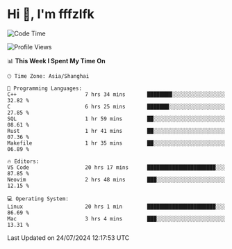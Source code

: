 # Hi 👋, I'm fffzlfk

<!--START_SECTION:waka-->
![Code Time](http://img.shields.io/badge/Code%20Time-810%20hrs%2034%20mins-blue)

![Profile Views](http://img.shields.io/badge/Profile%20Views-0-blue)

📊 **This Week I Spent My Time On** 

```text
🕑︎ Time Zone: Asia/Shanghai

💬 Programming Languages: 
C++                      7 hrs 34 mins       ████████░░░░░░░░░░░░░░░░░   32.82 % 
C                        6 hrs 25 mins       ███████░░░░░░░░░░░░░░░░░░   27.85 % 
SQL                      1 hr 59 mins        ██░░░░░░░░░░░░░░░░░░░░░░░   08.61 % 
Rust                     1 hr 41 mins        ██░░░░░░░░░░░░░░░░░░░░░░░   07.36 % 
Makefile                 1 hr 35 mins        ██░░░░░░░░░░░░░░░░░░░░░░░   06.89 % 

🔥 Editors: 
VS Code                  20 hrs 17 mins      ██████████████████████░░░   87.85 % 
Neovim                   2 hrs 48 mins       ███░░░░░░░░░░░░░░░░░░░░░░   12.15 % 

💻 Operating System: 
Linux                    20 hrs 1 min        ██████████████████████░░░   86.69 % 
Mac                      3 hrs 4 mins        ███░░░░░░░░░░░░░░░░░░░░░░   13.31 % 
```


 Last Updated on 24/07/2024 12:17:53 UTC
<!--END_SECTION:waka-->
